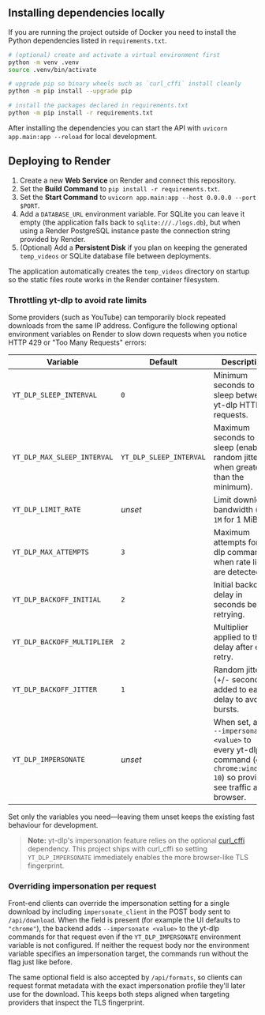 
## Installing dependencies locally

If you are running the project outside of Docker you need to install the Python
dependencies listed in `requirements.txt`.

```bash
# (optional) create and activate a virtual environment first
python -m venv .venv
source .venv/bin/activate

# upgrade pip so binary wheels such as `curl_cffi` install cleanly
python -m pip install --upgrade pip

# install the packages declared in requirements.txt
python -m pip install -r requirements.txt
```

After installing the dependencies you can start the API with `uvicorn
app.main:app --reload` for local development.

## Deploying to Render

1. Create a new **Web Service** on Render and connect this repository.
2. Set the **Build Command** to `pip install -r requirements.txt`.
3. Set the **Start Command** to `uvicorn app.main:app --host 0.0.0.0 --port $PORT`.
4. Add a `DATABASE_URL` environment variable. For SQLite you can leave it empty (the
   application falls back to `sqlite:///./logs.db`), but when using a Render PostgreSQL
   instance paste the connection string provided by Render.
5. (Optional) Add a **Persistent Disk** if you plan on keeping the generated
   `temp_videos` or SQLite database file between deployments.

The application automatically creates the `temp_videos` directory on startup so the
static files route works in the Render container filesystem.

### Throttling yt-dlp to avoid rate limits

Some providers (such as YouTube) can temporarily block repeated downloads from the
same IP address. Configure the following optional environment variables on Render
to slow down requests when you notice HTTP 429 or "Too Many Requests" errors:

| Variable | Default | Description |
| --- | --- | --- |
| `YT_DLP_SLEEP_INTERVAL` | `0` | Minimum seconds to sleep between yt-dlp HTTP requests. |
| `YT_DLP_MAX_SLEEP_INTERVAL` | `YT_DLP_SLEEP_INTERVAL` | Maximum seconds to sleep (enables random jitter when greater than the minimum). |
| `YT_DLP_LIMIT_RATE` | _unset_ | Limit download bandwidth (e.g. `1M` for 1 MiB/s). |
| `YT_DLP_MAX_ATTEMPTS` | `3` | Maximum attempts for yt-dlp commands when rate limits are detected. |
| `YT_DLP_BACKOFF_INITIAL` | `2` | Initial backoff delay in seconds before retrying. |
| `YT_DLP_BACKOFF_MULTIPLIER` | `2` | Multiplier applied to the delay after each retry. |
| `YT_DLP_BACKOFF_JITTER` | `1` | Random jitter (+/- seconds) added to each delay to avoid bursts. |
| `YT_DLP_IMPERSONATE` | _unset_ | When set, adds `--impersonate <value>` to every yt-dlp command (e.g. `chrome:windows-10`) so providers see traffic as a browser. |

Set only the variables you need—leaving them unset keeps the existing fast
behaviour for development.

> **Note:** yt-dlp's impersonation feature relies on the optional
> [curl_cffi](https://github.com/yifeikong/curl_cffi) dependency. This project
> ships with curl_cffi so setting `YT_DLP_IMPERSONATE` immediately enables the
> more browser-like TLS fingerprint.

### Overriding impersonation per request

Front-end clients can override the impersonation setting for a single download by
including `impersonate_client` in the POST body sent to `/api/download`. When the
field is present (for example the UI defaults to `"chrome"`), the backend adds
`--impersonate <value>` to the yt-dlp commands for that request even if the
`YT_DLP_IMPERSONATE` environment variable is not configured. If neither the
request body nor the environment variable specifies an impersonation target, the
commands run without the flag just like before.

The same optional field is also accepted by `/api/formats`, so clients can request
format metadata with the exact impersonation profile they'll later use for the
download. This keeps both steps aligned when targeting providers that inspect the
TLS fingerprint.
